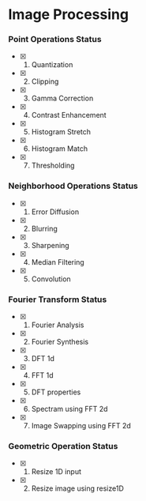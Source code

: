 # Image Processing

### Point Operations Status

- [x]  1. Quantization
- [x]  2. Clipping
- [x]  3. Gamma Correction
- [x]  4. Contrast Enhancement
- [x]  5. Histogram Stretch
- [x]  6. Histogram Match
- [x]  7. Thresholding

### Neighborhood Operations Status
- [x]  1. Error Diffusion 
- [x]  2. Blurring
- [x]  3. Sharpening
- [x]  4. Median Filtering
- [x]  5. Convolution

### Fourier Transform Status
- [x]  1. Fourier Analysis
- [x]  2. Fourier Synthesis
- [x]  3. DFT 1d
- [x]  4. FFT 1d
- [x]  5. DFT properties
- [x]  6. Spectram using FFT 2d
- [x]  7. Image Swapping using FFT 2d



### Geometric Operation Status
- [x]  1. Resize 1D input
- [x]  2. Resize image using resize1D
